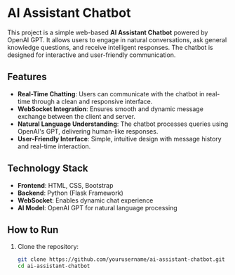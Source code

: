 # AI Assistant Chatbot

This project is a simple web-based **AI Assistant Chatbot** powered by OpenAI GPT. It allows users to engage in natural conversations, ask general knowledge questions, and receive intelligent responses. The chatbot is designed for interactive and user-friendly communication.

## Features

- **Real-Time Chatting**: Users can communicate with the chatbot in real-time through a clean and responsive interface.
- **WebSocket Integration**: Ensures smooth and dynamic message exchange between the client and server.
- **Natural Language Understanding**: The chatbot processes queries using OpenAI's GPT, delivering human-like responses.
- **User-Friendly Interface**: Simple, intuitive design with message history and real-time interaction.

## Technology Stack

- **Frontend**: HTML, CSS, Bootstrap
- **Backend**: Python (Flask Framework)
- **WebSocket**: Enables dynamic chat experience
- **AI Model**: OpenAI GPT for natural language processing

## How to Run

1. Clone the repository:
   ```bash
   git clone https://github.com/yourusername/ai-assistant-chatbot.git
   cd ai-assistant-chatbot

